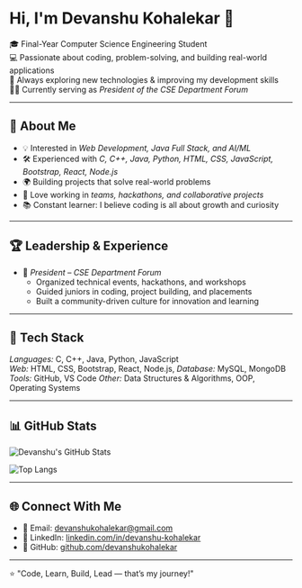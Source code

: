 # Hi, I'm Devanshu Kohalekar 👋  

🎓 Final-Year Computer Science Engineering Student  
💻 Passionate about coding, problem-solving, and building real-world applications  
🚀 Always exploring new technologies & improving my development skills  
👨‍💻 Currently serving as *President of the CSE Department Forum*  

---

## 🌟 About Me  
- 💡 Interested in *Web Development, Java Full Stack, and AI/ML*  
- 🛠 Experienced with *C, C++, Java, Python, HTML, CSS, JavaScript, Bootstrap, React, Node.js*  
- 🌍 Building projects that solve real-world problems  
- 🤝 Love working in *teams, hackathons, and collaborative projects*  
- 📚 Constant learner: I believe coding is all about growth and curiosity  

---

## 🏆 Leadership & Experience  
- 🏅 *President – CSE Department Forum*  
   - Organized technical events, hackathons, and workshops  
   - Guided juniors in coding, project building, and placements  
   - Built a community-driven culture for innovation and learning  

---

## 📌 Tech Stack  
*Languages:* C, C++, Java, Python, JavaScript  
*Web:* HTML, CSS, Bootstrap, React, Node.js, 
*Database:* MySQL, MongoDB  
*Tools:*  GitHub, VS Code 
*Other:* Data Structures & Algorithms, OOP, Operating Systems  

---

## 📊 GitHub Stats  
![Devanshu's GitHub Stats](https://github-readme-stats.vercel.app/api?username=devanshukohalekar&show_icons=true&theme=radical)  

![Top Langs](https://github-readme-stats.vercel.app/api/top-langs/?username=devanshukohalekar&layout=compact&theme=radical)  

---

## 🌐 Connect With Me  
- 📧 Email: [devanshukohalekar@gmail.com](mailto:devanshukohalekar@gmail.com)  
- 💼 LinkedIn: [linkedin.com/in/devanshu-kohalekar](#)  
- 🐙 GitHub: [github.com/devanshukohalekar](https://github.com/devanshukohalekar)  

---

⭐ "Code, Learn, Build, Lead — that’s my journey!"
